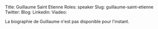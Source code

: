 Title: Guillaume Saint Etienne
Roles: speaker
Slug: guillaume-saint-etienne
Twitter: 
Blog: 
Linkedin:
Viadeo: 

La biographie de Guillaume n'est pas disponible pour l'instant.


